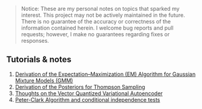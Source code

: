 >Notice: These are my personal notes on topics that sparked my interest.
>This project may not be actively maintained in the future.
>There is no guarantee of the accuracy or correctness of the information contained herein.
>I welcome bug reports and pull requests; however, I make no guarantees regarding fixes or responses.

## Tutorials & notes
1. [Derivation of the Expectation–Maximization (EM) Algorithm for Gaussian Mixture Models (GMM)](https://github.com/pgniewko/ml_notes/tree/main/em_gmm)
2. [Derivation of the Posteriors for Thompson Sampling](https://github.com/pgniewko/ml_notes/tree/main/ts)
3. [Thoughts on the Vector Quantized Variational Autoencoder](./vqvae/)      
4. [Peter-Clark Algorithm and conditional independence tests](./pc/)
